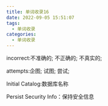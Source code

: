 ```yaml
---
title: 单词收录16
date: 2022-09-05 15:51:07
tags:
  - 单词收录
categories:
  - 单词收录
---
```


incorrect:不准确的; 不正确的; 不真实的;

attempts:企图; 试图; 尝试;

Initial Catalog:数据库名称

Persist Security Info：保持安全信息

<!--more-->
